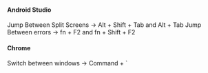 #### Android Studio
Jump Between Split Screens -> Alt + Shift + Tab and Alt + Tab
Jump Between errors -> fn + F2 and fn + Shift + F2

#### Chrome
Switch between windows -> Command + `
